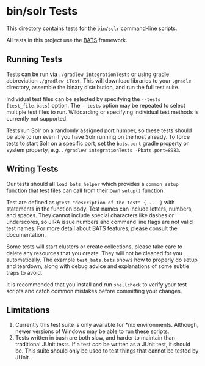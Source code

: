 <!--
    Licensed to the Apache Software Foundation (ASF) under one or more
    contributor license agreements.  See the NOTICE file distributed with
    this work for additional information regarding copyright ownership.
    The ASF licenses this file to You under the Apache License, Version 2.0
    the "License"); you may not use this file except in compliance with
    the License.  You may obtain a copy of the License at

        http://www.apache.org/licenses/LICENSE-2.0

    Unless required by applicable law or agreed to in writing, software
    distributed under the License is distributed on an "AS IS" BASIS,
    WITHOUT WARRANTIES OR CONDITIONS OF ANY KIND, either express or implied.
    See the License for the specific language governing permissions and
    limitations under the License.
 -->

# bin/solr Tests

This directory contains tests for the `bin/solr` command-line scripts.

All tests in this project use the [BATS](https://bats-core.readthedocs.io/en/stable/index.html) framework.

## Running Tests

Tests can be run via `./gradlew integrationTests` or using gradle abbreviation `./gradlew iTest`.
 This will download libraries to your `.gradle` directory, assemble the binary distribution,
 and run the full test suite.

Individual test files can be selected by specifying the `--tests [test_file.bats]` option.
 The `--tests` option may be repeated to select multiple test files to run.
 Wildcarding or specifying individual test methods is currently not supported.

Tests run Solr on a randomly assigned port number, so these tests should be able to run even if you have Solr
running on the host already. To force tests to start Solr on a specific port, set the `bats.port` gradle
property or system property, e.g. `./gradlew integrationTests -Pbats.port=8983`.

## Writing Tests

Our tests should all `load bats_helper` which provides a `common_setup`
function that test files can call from their own `setup()` function.

Test are defined as `@test "description of the test" { ... }`
 with statements in the function body. Test names can include
 letters, numbers, and spaces. They cannot include special
 characters like dashes or underscores, so JIRA issue numbers
 and command line flags are not valid test names. For more detail
 about BATS features, please consult the documentation.

Some tests will start clusters or create collections,
 please take care to delete any resources that you create.
 They will not be cleaned for you automatically.
 The example `test_bats.bats` shows how to properly do setup and teardown,
 along with debug advice and explanations of some subtle traps to avoid.

It is recommended that you install and run `shellcheck` to verify your test scripts and catch common mistakes before committing your changes.

## Limitations

1. Currently this test suite is only available for \*nix environments. Although, newer
   versions of Windows may be able to run these scripts.
2. Tests written in bash are both slow, and harder to maintain than traditional
   JUnit tests.  If a test _can_ be written as a JUnit test, it should be.  This
   suite should only be used to test things that cannot be tested by JUnit.
